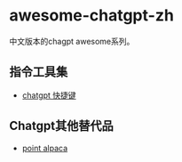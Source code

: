 # awesome-chatgpt-zh
中文版本的chagpt awesome系列。

## 指令工具集
- [chatgpt 快捷键](https://newzone.top/chatgpt/?tags=write)


## Chatgpt其他替代品
- [point alpaca](https://alpaca.point.space/)
